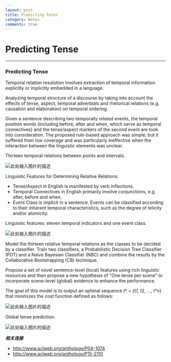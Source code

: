 ```yaml
---
layout: post
title: Predicting Tense
category: Notes
comments: true
---
```


# Predicting Tense

------

### Predicting Tense

Temporal relation resolution involves extraction of temporal information explicitly or implicitly embedded in a language.

Analyzing temporal structure of a discourse by taking into account the effects of tense, aspect, temporal adverbials and rhetorical relations (e.g. causation and elaboration) on temporal ordering.

Given a sentence describing two temporally related events, the temporal position words (including before, after and when, which serve as temporal connectives) and the tense/aspect markers of the second event are took into consideration. The proposed rule-based approach was simple; but it suffered from low coverage and was particularly ineffective when the interaction between the linguistic elements was unclear.

Thirteen temporal relations between points and intervals.

![此处输入图片的描述][1]

Linguistic Features for Determining Relative Relations:

 - Tense/Aspect in English is manifested by verb inflections.
 - Temporal Connectives in English primarily involve conjunctions, e.g. after, before and when.
 - Event Class is implicit in a sentence. Events can be classified according to their inherent temporal characteristics, such as the degree of telicity and/or atomicity.

Linguistic features: eleven temporal indicators and one event class.

![此处输入图片的描述][2]

Model the thirteen relative temporal relations as the classes to be decided by a classifier. Train two classifiers, a Probabilistic Decision Tree Classifier (PDT) and a Naïve Bayesian Classifier (NBC) and combine the results by the Collaborative Bootstrapping (CB) technique.


Propose a set of novel sentence-level (local) features using rich linguistic resources and then propose a new hypothesis of "One tense per scene" to incorporate scene-level (global) evidence to enhance the performance.

The goal of this model is to output an optimal sequence t* = {t*1, t*2, ..., t*n} that minimizes the cost function defined as follows:

![此处输入图片的描述][3]

Global tense prediction.

![此处输入图片的描述][4]


***相关连接***

 - http://www.aclweb.org/anthology/P04-1074
 - http://www.aclweb.org/anthology/P15-2110

  [1]: https://raw.githubusercontent.com/qiangsiwei/blog/gh-pages/_figures/2016-05-29-predicting_tense/2016-05-29-predicting_tense_1.png
  [2]: https://raw.githubusercontent.com/qiangsiwei/blog/gh-pages/_figures/2016-05-29-predicting_tense/2016-05-29-predicting_tense_2.png
  [3]: https://raw.githubusercontent.com/qiangsiwei/blog/gh-pages/_figures/2016-05-29-predicting_tense/2016-05-29-predicting_tense_3.png
  [4]: https://raw.githubusercontent.com/qiangsiwei/blog/gh-pages/_figures/2016-05-29-predicting_tense/2016-05-29-predicting_tense_4.png
  